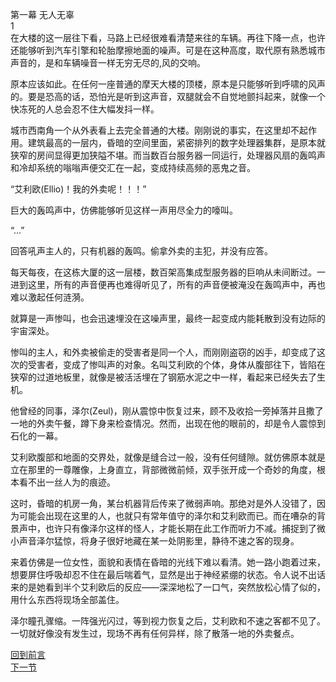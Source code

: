 第一幕  无人无辜  
1   
在大楼的这一层往下看，马路上已经很难看清楚来往的车辆。再往下降一点，也许还能够听到汽车引擎和轮胎摩擦地面的噪声。可是在这种高度，取代原有熟悉城市声音的，是和车辆噪音一样无穷无尽的,风的交响。  
	
原本应该如此。在任何一座普通的摩天大楼的顶楼，原本是只能够听到呼啸的风声的。要是恐高的话，恐怕光是听到这声音，双腿就会不自觉地颤抖起来，就像一个快冻死的人总会忍不住大幅发抖一样。  
	
城市西南角一个从外表看上去完全普通的大楼。刚刚说的事实，在这里却不起作用。建筑最高的一层内，昏暗的空间里面，紧密排列的数字处理器集群，是原本就狭窄的房间显得更加狭隘不堪。而当数百台服务器一同运行，处理器风扇的轰鸣声和冷却系统的嗡嗡声便交汇在一起，变成持续高频的恶鬼之音。  
	
“艾利欧(Ellio)！我的外卖呢！！！”  
	
巨大的轰鸣声中，仿佛能够听见这样一声用尽全力的嚎叫。  
	
“...”  
	
回答吼声主人的，只有机器的轰鸣。偷拿外卖的主犯，并没有应答。  
	
每天每夜，在这栋大厦的这一层楼，数百架高集成型服务器的巨响从未间断过。一进到这里，所有的声音便再也难得听见了，所有的声音便被淹没在轰鸣声中，再也难以激起任何涟漪。  
	
就算是一声惨叫，也会迅速埋没在这噪声里，最终一起变成内能耗散到没有边际的宇宙深处。  
	
惨叫的主人，和外卖被偷走的受害者是同一个人，而刚刚盗窃的凶手，却变成了这次的受害者，变成了惨叫声的对象。名叫艾利欧的个体，身体从腹部往下，皆陷在狭窄的过道地板里，就像是被活活埋在了钢筋水泥之中一样，看起来已经失去了生机。  
	
他曾经的同事，泽尔(Zeul)，刚从震惊中恢复过来，顾不及收拾一旁掉落并且撒了一地的外卖午餐，蹲下身来检查情况。然而，出现在他的眼前的，却是令人震惊到石化的一幕。  
	
艾利欧腹部和地面的交界处，就像是缝合过一般，没有任何缝隙。就仿佛原本就是立在那里的一尊雕像，上身直立，背部微微前倾，双手张开成一个奇妙的角度，根本看不出一丝人为的痕迹。  
	
这时，昏暗的机房一角，某台机器背后传来了微弱声响。那绝对是外人没错了，因为可能会出现在这里的人，也就只有常年值守的泽尔和艾利欧而已。而在嘈杂的背景声中，也许只有像泽尔这样的怪人，才能长期在此工作而听力不减。捕捉到了微小声音泽尔猛惊，将身子很好地藏在某一处阴影里，静待不速之客的现身。  
	
来着仿佛是一位女性，面貌和表情在昏暗的光线下难以看清。她一路小跑着过来，想要屏住呼吸却忍不住在最后喘着气，显然是出于神经紧绷的状态。令人说不出话来的是她看到半个艾利欧后的反应——深深地松了一口气，突然放松心情了似的，用什么东西将现场全部盖住。  
	
泽尔瞳孔骤缩。一阵强光闪过，等到视力恢复之后，艾利欧和不速之客都不见了。一切就好像没有发生过，现场不再有任何异样，除了散落一地的外卖餐点。  
	
[回到前言](https://github.com/wuyuema/Zeul-has-to-continue-his-magic-lesson-today/blob/master/README.md)  
[下一节](https://github.com/wuyuema/Zeul-has-to-continue-his-magic-lesson-today/blob/master/1-2.md)